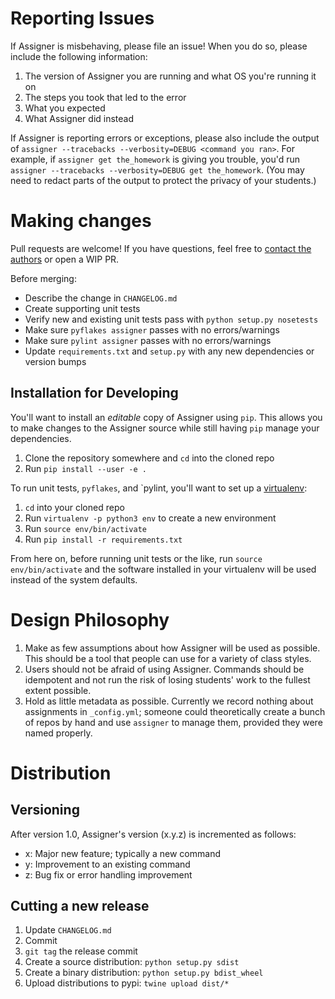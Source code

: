 # Reporting Issues

If Assigner is misbehaving, please file an issue!
When you do so, please include the following information:

1. The version of Assigner you are running and what OS you're running it on
1. The steps you took that led to the error
1. What you expected
1. What Assigner did instead

If Assigner is reporting errors or exceptions, please also include the output of `assigner --tracebacks --verbosity=DEBUG <command you ran>`.
For example, if `assigner get the_homework` is giving you trouble, you'd run `assigner --tracebacks --verbosity=DEBUG get the_homework`.
(You may need to redact parts of the output to protect the privacy of your students.)

# Making changes

Pull requests are welcome! If you have questions, feel free to [contact the authors](jarus@mst.edu) or open a WIP PR.

Before merging:

- Describe the change in `CHANGELOG.md`
- Create supporting unit tests
- Verify new and existing unit tests pass with `python setup.py nosetests`
- Make sure `pyflakes assigner` passes with no errors/warnings
- Make sure `pylint assigner` passes with no errors/warnings
- Update `requirements.txt` and `setup.py` with any new dependencies or version bumps

## Installation for Developing

You'll want to install an *editable* copy of Assigner using `pip`.
This allows you to make changes to the Assigner source while still having `pip` manage your dependencies.

1. Clone the repository somewhere and `cd` into the cloned repo
1. Run `pip install --user -e .`

To run unit tests, `pyflakes`, and `pylint, you'll want to set up a [virtualenv](https://virtualenv.pypa.io/):

1. `cd` into your cloned repo
1. Run `virtualenv -p python3 env` to create a new environment
1. Run `source env/bin/activate`
1. Run `pip install -r requirements.txt`

From here on, before running unit tests or the like, run `source env/bin/activate` and the software installed in your virtualenv will be used instead of the system defaults.

# Design Philosophy

1. Make as few assumptions about how Assigner will be used as possible. This should be a tool that people can use for a variety of class styles.
1. Users should not be afraid of using Assigner. Commands should be idempotent and not run the risk of losing students' work to the fullest extent possible.
1. Hold as little metadata as possible. Currently we record nothing about assignments in `_config.yml`;
    someone could theoretically create a bunch of repos by hand and use `assigner` to manage them, provided they were named properly.

# Distribution

## Versioning

After version 1.0, Assigner's version (x.y.z) is incremented as follows:

- x: Major new feature; typically a new command
- y: Improvement to an existing command
- z: Bug fix or error handling improvement

## Cutting a new release

1. Update `CHANGELOG.md`
1. Commit
1. `git tag` the release commit
1. Create a source distribution: `python setup.py sdist`
1. Create a binary distribution: `python setup.py bdist_wheel`
1. Upload distributions to pypi: `twine upload dist/*`

